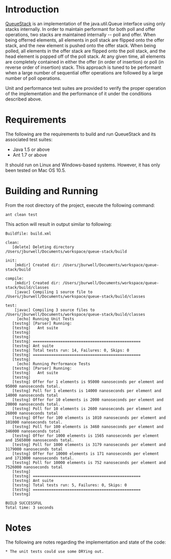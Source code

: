 # Introduction

[QueueStack](http://github.com/jburwell/queue-stack/blob/master/src/main/net/cockamamy/playpen/queuestack/QueueStack.java) is an implementation of the java.util.Queue interface using only stacks internally. In order to maintain performant for both poll and offer operations, two stacks are maintained internally -- poll and offer. When being offerred elements, all elements in poll stack are flipped onto the offer stack, and the new element is pushed onto the offer stack. When being polled, all elements in the offer stack are flipped onto the poll stack, and the head element is popped off of the poll stack. At any given time, all elements are completely contained in either the offer (in order of insertion) or poll (in reverse order of insertion) stack. This approach is tuned to be performant when a large number of sequential offer operations are followed by a large number of poll operations.

Unit and performance test suites are provided to verify the proper operation of the implementation and the performance of it under the conditions described above.

# Requirements

The following are the requirements to build and run QueueStack and its associated test suites:

   * Java 1.5 or above
   * Ant 1.7 or above

It should run on Linux and Windows-based systems.  However, it has only been tested on Mac OS  10.5.

# Building and Running

From the root directory of the project, execute the following command:

	ant clean test

This action will result in output similar to following:

	Buildfile: build.xml

	clean:
	   [delete] Deleting directory /Users/jburwell/Documents/workspace/queue-stack/build

	init:
	    [mkdir] Created dir: /Users/jburwell/Documents/workspace/queue-stack/build

	compile:
	    [mkdir] Created dir: /Users/jburwell/Documents/workspace/queue-stack/build/classes
	    [javac] Compiling 1 source file to /Users/jburwell/Documents/workspace/queue-stack/build/classes

	test:
	    [javac] Compiling 3 source files to /Users/jburwell/Documents/workspace/queue-stack/build/classes
	     [echo] Running Unit Tests
	   [testng] [Parser] Running:
	   [testng]   Ant suite
	   [testng] 
	   [testng] 
	   [testng] ===============================================
	   [testng] Ant suite
	   [testng] Total tests run: 14, Failures: 0, Skips: 0
	   [testng] ===============================================
	   [testng] 
	     [echo] Running Performance Tests
	   [testng] [Parser] Running:
	   [testng]   Ant suite
	   [testng] 
	   [testng] Offer for 1 elements is 95000 nanoseconds per element and 95000 nanoseconds total.
	   [testng] Poll for 1 elements is 14000 nanoseconds per element and 14000 nanoseconds total
	   [testng] Offer for 10 elements is 2000 nanoseconds per element and 20000 nanoseconds total.
	   [testng] Poll for 10 elements is 2600 nanoseconds per element and 26000 nanoseconds total
	   [testng] Offer for 100 elements is 1010 nanoseconds per element and 101000 nanoseconds total.
	   [testng] Poll for 100 elements is 3460 nanoseconds per element and 346000 nanoseconds total
	   [testng] Offer for 1000 elements is 1565 nanoseconds per element and 1565000 nanoseconds total.
	   [testng] Poll for 1000 elements is 3179 nanoseconds per element and 3179000 nanoseconds total
	   [testng] Offer for 10000 elements is 171 nanoseconds per element and 1713000 nanoseconds total.
	   [testng] Poll for 10000 elements is 752 nanoseconds per element and 7526000 nanoseconds total
	   [testng] 
	   [testng] ===============================================
	   [testng] Ant suite
	   [testng] Total tests run: 5, Failures: 0, Skips: 0
	   [testng] ===============================================
	   [testng] 

	BUILD SUCCESSFUL
	Total time: 3 seconds

# Notes

The following are notes regarding the implementation and state of the code:

	* The unit tests could use some DRYing out.
